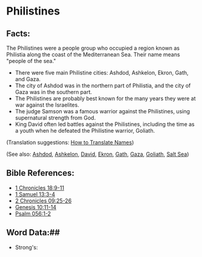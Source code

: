 # Philistines #

## Facts: ##

The Philistines were a people group who occupied a region known as Philistia​ along the coast of the Mediterranean Sea. Their name means "people of the sea."

* There were five main Philistine cities: Ashdod, Ashkelon, Ekron, Gath, and Gaza.
* The city of Ashdod was in the northern part of Philistia, and the city of Gaza was in the southern part.
* The Philistines are probably best known for the many years they were at war against the Israelites.
* The judge Samson was a famous warrior against the Philistines, using supernatural strength from God.
* King David often led battles against the Philistines, including the time as a youth when he defeated the Philistine warrior, Goliath.

(Translation suggestions: [How to Translate Names](rc://en/ta/man/translate/translate-names))

(See also: [Ashdod](../other/ashdod.md), [Ashkelon](../other/ashkelon.md), [David](../other/david.md), [Ekron](../other/ekron.md), [Gath](../other/gath.md), [Gaza](../other/gaza.md), [Goliath](../other/goliath.md), [Salt Sea](../other/saltsea.md))

## Bible References: ##

* [1 Chronicles 18:9-11](rc://en/tn/help/1ch/18/09)
* [1 Samuel 13:3-4](rc://en/tn/help/1sa/13/03)
* [2 Chronicles 09:25-26](rc://en/tn/help/2ch/09/25)
* [Genesis 10:11-14](rc://en/tn/help/gen/10/11)
* [Psalm 056:1-2](rc://en/tn/help/psa/056/001)

## Word Data:##

* Strong's: 

